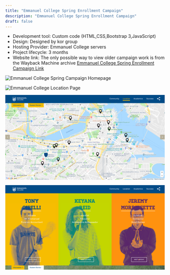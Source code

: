 ```yaml
---
title: "Emmanuel College Spring Enrollment Campaign"
description: "Emmanuel College Spring Enrollment Campaign"
draft: false
---
```


- Development tool:  Custom code (HTML,CSS,Bootstrap 3,JavaScript)   
- Design: Designed by kor group  
- Hosting Provider: Emmanuel College servers  
- Project lifecycle: 3 months  
- Website link: The only possible way to view older campaign work is from the Wayback Machine archive [Emmanuel College Spring Enrollment Campaign Link](https://web.archive.org/web/20180210205959/https://www.emmanuel.edu/go-all-in.html)   

![Emmanuel College Spring Campaign Homepage](../../assets/portfolio/emmanuel/feature/full-emm-homepage.png)

![Emmanuel College Location Page](../../assets/portfolio/emmanuel/feature/full-emm-locationpage.png)

![Emmanuel College Google Maps API Page](../../assets/portfolio/emmanuel/feature/full-emm-mappage.png)

![Emmanuel College Student Stories Page](../../assets/portfolio/emmanuel/feature/full-emm-student-stories.png)